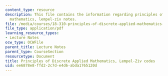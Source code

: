 ```yaml
---
content_type: resource
description: This file contains the information regarding principles of discrete applied
  mathematics, lempel-ziv notes.
file: /media/courses/18-310-principles-of-discrete-applied-mathematics-fall-2013/ee6878e8ffd22c7de4d6abda1765120d_MIT18_310F13_Ch20.pdf
file_type: application/pdf
learning_resource_types:
- Lecture Notes
ocw_type: OCWFile
parent_title: Lecture Notes
parent_type: CourseSection
resourcetype: Document
title: Principles of Discrete Applied Mathematics, Lempel-Ziv codes
uid: ee6878e8-ffd2-2c7d-e4d6-abda1765120d
---
```

